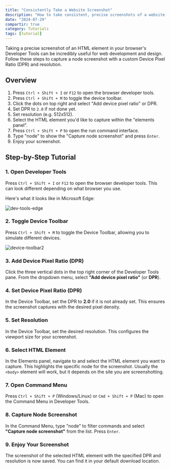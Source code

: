 ```yaml
---
title: "Consistently Take a Website Screenshot"
description: "How to take consistent, precise screenshots of a website."
date: "2024-07-29"
compartir: true
category: Tutorials
tags: [tutorial]
---
```


Taking a precise screenshot of an HTML element in your browser's Developer Tools can be incredibly useful for web development and design. Follow these steps to capture a node screenshot with a custom Device Pixel Ratio (DPR) and resolution.

## Overview

1. Press `Ctrl + Shift + I` or `F12` to open the browser developer tools.
2. Press `Ctrl + Shift + M` to toggle the device toolbar.
3. Click the dots on top right and select "Add device pixel ratio" or DPR.
4. Set DPR to `2.0` if not done yet.
5. Set resolution (e.g. 512x512).
6. Select the HTML element you'd like to capture within the "elements panel".
7. Press `Ctrl + Shift + P` to open the run command interface.
8. Type "node" to show the "Capture node screenshot" and press `Enter`.
9. Enjoy your screenshot.

## Step-by-Step Tutorial

### 1. Open Developer Tools

Press `Ctrl + Shift + I` or `F12` to open the browser developer tools. This can look different depending on what browser you use.

Here's what it looks like in Microsoft Edge:

![dev-tools-edge](https://bear-images.sfo2.cdn.digitaloceanspaces.com/database-1719509556.png)

### 2. Toggle Device Toolbar

Press `Ctrl + Shift + M` to toggle the Device Toolbar, allowing you to simulate different devices.

<!--![device-toolbar](https://bear-images.sfo2.cdn.digitaloceanspaces.com/database-1719509661.png)-->
![device-toolbar2](https://bear-images.sfo2.cdn.digitaloceanspaces.com/database-1719509820.png)

### 3. Add Device Pixel Ratio (DPR)

Click the three vertical dots in the top right corner of the Developer Tools pane. From the dropdown menu, select **"Add device pixel ratio"** (or **DPR**).

### 4. Set Device Pixel Ratio (DPR)

In the Device Toolbar, set the DPR to **2.0** if it is not already set. This ensures the screenshot captures with the desired pixel density.

### 5. Set Resolution

In the Device Toolbar, set the desired resolution. This configures the viewport size for your screenshot.

### 6. Select HTML Element

In the Elements panel, navigate to and select the HTML element you want to capture. This highlights the specific node for the screenshot. Usually the `<body>` element will work, but it depends on the site you are screenshotting.

### 7. Open Command Menu

Press `Ctrl + Shift + P` (Windows/Linux) or `Cmd + Shift + P` (Mac) to open the Command Menu in Developer Tools.

### 8. Capture Node Screenshot

In the Command Menu, type "node" to filter commands and select **"Capture node screenshot"** from the list. Press `Enter`.

### 9. Enjoy Your Screenshot

The screenshot of the selected HTML element with the specified DPR and resolution is now saved. You can find it in your default download location.

